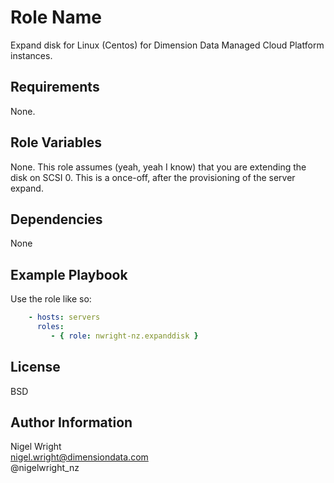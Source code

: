 Role Name
=========

Expand disk for Linux (Centos) for Dimension Data Managed Cloud Platform instances.

Requirements
------------

None.

Role Variables
--------------

None. This role assumes (yeah, yeah I know) that you are extending the disk on SCSI 0. This is a once-off, after the provisioning of the server expand.

Dependencies
------------

None

Example Playbook
----------------

Use the role like so:


```yaml
    - hosts: servers
      roles:
         - { role: nwright-nz.expanddisk }
```

License
-------

BSD

Author Information
------------------
  
Nigel Wright  
nigel.wright@dimensiondata.com   
@nigelwright_nz  


